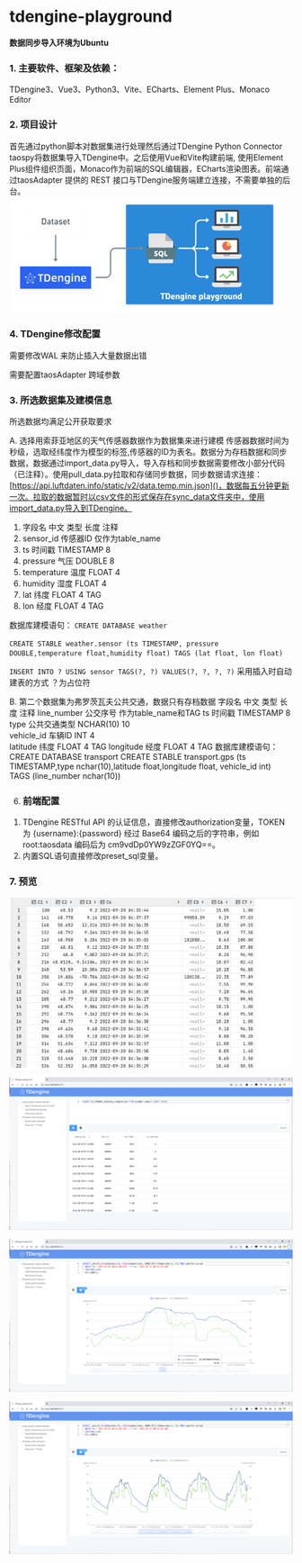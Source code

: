 # tdengine-playground
**数据同步导入环境为Ubuntu**
### 1.	主要软件、框架及依赖：
TDengine3、Vue3、Python3、Vite、ECharts、Element Plus、Monaco Editor
### 2.	项目设计
首先通过python脚本对数据集进行处理然后通过TDengine Python Connector taospy将数据集导入TDengine中。之后使用Vue和Vite构建前端, 使用Element Plus组件组织页面，Monaco作为前端的SQL编辑器，ECharts渲染图表。前端通过taosAdapter 提供的 REST 接口与TDengine服务端建立连接，不需要单独的后台。
![](img/img.png)

### 4.	TDengine修改配置

需要修改WAL 来防止插入大量数据出错

需要配置taosAdapter 跨域参数

### 3.	所选数据集及建模信息
所选数据均满足公开获取要求

A.	选择用索菲亚地区的天气传感器数据作为数据集来进行建模
传感器数据时间为秒级，选取经纬度作为模型的标签,传感器的ID为表名。数据分为存档数据和同步数据，数据通过import_data.py导入，导入存档和同步数据需要修改小部分代码（已注释）。使用pull_data.py拉取和存储同步数据，同步数据请求连接：[https://api.luftdaten.info/static/v2/data.temp.min.json]()，数据每五分钟更新一次。拉取的数据暂时以csv文件的形式保存在sync_data文件夹中，使用import_data.py导入到TDengine。

1. 字段名	中文	类型	长度	注释
2. sensor_id	传感器ID			仅作为table_name
3. ts	时间戳	TIMESTAMP	8
4. pressure	气压	DOUBLE	8
5. temperature	温度	FLOAT	4
6. humidity	湿度	FLOAT	4
7. lat	纬度	FLOAT	4	TAG
8. lon	经度	FLOAT	4	TAG

数据库建模语句：
`CREATE DATABASE weather`

`CREATE STABLE weather.sensor (ts TIMESTAMP, pressure DOUBLE,temperature float,humidity float) TAGS (lat float, lon float)`

`INSERT INTO ? USING sensor TAGS(?, ?) VALUES(?, ?, ?, ?)`
采用插入时自动建表的方式 ？为占位符



B.	第二个数据集为弗罗茨瓦夫公共交通，数据只有存档数据
字段名	中文	类型	长度	注释
line_number	公交序号			作为table_name和TAG
ts	时间戳	TIMESTAMP	8	
type	公共交通类型	NCHAR(10)	10	
vehicle_id	车辆ID	INT	4	
latitude	纬度	FLOAT	4	TAG
longitude	经度	FLOAT	4	TAG
数据库建模语句：
CREATE DATABASE transport
CREATE STABLE transport.gps (ts TIMESTAMP,type nchar(10),latitude float,longitude float, vehicle_id int) TAGS (line_number nchar(10))

6.	### 前端配置
1)	TDengine RESTful API 的认证信息，直接修改authorization变量，TOKEN 为 {username}:{password} 经过 Base64 编码之后的字符串，例如 root:taosdata 编码后为 cm9vdDp0YW9zZGF0YQ==。
2)	内置SQL语句直接修改preset_sql变量。

### 7.	预览
![](img/img_2.png)

![](img/img_3.png)

![](img/img_4.png)

![](img/img_5.png)